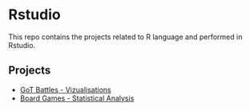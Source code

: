 # Rstudio

This repo contains the projects related to R language and performed in Rstudio.

## Projects

- [GoT Battles - Vizualisations](https://github.com/zeinhord/rstudio-projects/tree/d1db17a874925699f4c9b4aea6679757369e07f9/game_of_thrones_battles)
- [Board Games - Statistical Analysis](https://github.com/zeinhord/rstudio-projects/tree/d1db17a874925699f4c9b4aea6679757369e07f9/board_games)
